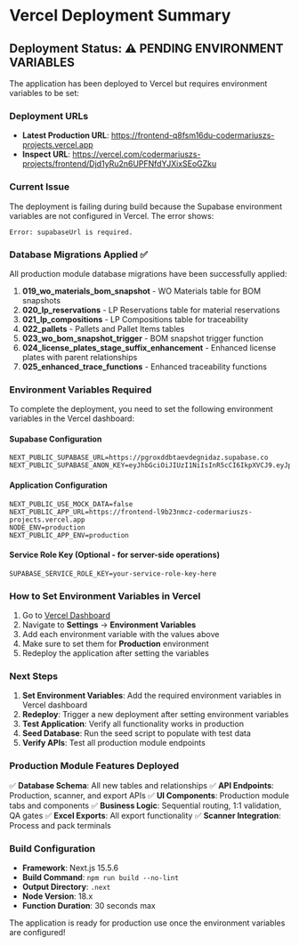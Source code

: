 # Vercel Deployment Summary

## Deployment Status: ⚠️ PENDING ENVIRONMENT VARIABLES

The application has been deployed to Vercel but requires environment variables to be set:

### Deployment URLs
- **Latest Production URL**: https://frontend-q8fsm16du-codermariuszs-projects.vercel.app
- **Inspect URL**: https://vercel.com/codermariuszs-projects/frontend/Djd1yRu2n6UPFNfdYJXixSEoGZku

### Current Issue
The deployment is failing during build because the Supabase environment variables are not configured in Vercel. The error shows:
```
Error: supabaseUrl is required.
```

### Database Migrations Applied ✅
All production module database migrations have been successfully applied:

1. **019_wo_materials_bom_snapshot** - WO Materials table for BOM snapshots
2. **020_lp_reservations** - LP Reservations table for material reservations
3. **021_lp_compositions** - LP Compositions table for traceability
4. **022_pallets** - Pallets and Pallet Items tables
5. **023_wo_bom_snapshot_trigger** - BOM snapshot trigger function
6. **024_license_plates_stage_suffix_enhancement** - Enhanced license plates with parent relationships
7. **025_enhanced_trace_functions** - Enhanced traceability functions

### Environment Variables Required

To complete the deployment, you need to set the following environment variables in the Vercel dashboard:

#### Supabase Configuration
```
NEXT_PUBLIC_SUPABASE_URL=https://pgroxddbtaevdegnidaz.supabase.co
NEXT_PUBLIC_SUPABASE_ANON_KEY=eyJhbGciOiJIUzI1NiIsInR5cCI6IkpXVCJ9.eyJpc3MiOiJzdXBhYmFzZSIsInJlZiI6InBncm94ZGRidGFldmRlZ25pZGF6Iiwicm9sZSI6ImFub24iLCJpYXQiOjE3NTk5NTgzNzMsImV4cCI6MjA3NTUzNDM3M30.ZeNq9j3n6JZ1dVgnfZ8rjxsIu9kC7tk07DKspEoqEnU
```

#### Application Configuration
```
NEXT_PUBLIC_USE_MOCK_DATA=false
NEXT_PUBLIC_APP_URL=https://frontend-l9b23nmcz-codermariuszs-projects.vercel.app
NODE_ENV=production
NEXT_PUBLIC_APP_ENV=production
```

#### Service Role Key (Optional - for server-side operations)
```
SUPABASE_SERVICE_ROLE_KEY=your-service-role-key-here
```

### How to Set Environment Variables in Vercel

1. Go to [Vercel Dashboard](https://vercel.com/codermariuszs-projects/frontend)
2. Navigate to **Settings** → **Environment Variables**
3. Add each environment variable with the values above
4. Make sure to set them for **Production** environment
5. Redeploy the application after setting the variables

### Next Steps

1. **Set Environment Variables**: Add the required environment variables in Vercel dashboard
2. **Redeploy**: Trigger a new deployment after setting environment variables
3. **Test Application**: Verify all functionality works in production
4. **Seed Database**: Run the seed script to populate with test data
5. **Verify APIs**: Test all production module endpoints

### Production Module Features Deployed

✅ **Database Schema**: All new tables and relationships
✅ **API Endpoints**: Production, scanner, and export APIs
✅ **UI Components**: Production module tabs and components
✅ **Business Logic**: Sequential routing, 1:1 validation, QA gates
✅ **Excel Exports**: All export functionality
✅ **Scanner Integration**: Process and pack terminals

### Build Configuration

- **Framework**: Next.js 15.5.6
- **Build Command**: `npm run build --no-lint`
- **Output Directory**: `.next`
- **Node Version**: 18.x
- **Function Duration**: 30 seconds max

The application is ready for production use once the environment variables are configured!
